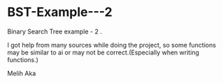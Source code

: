 # BST-Example---2
Binary Search Tree example - 2 .

I got help from many sources while doing the project, so some functions may be similar to ai or may not be correct.(Especially when writing functions.)

Melih Aka
